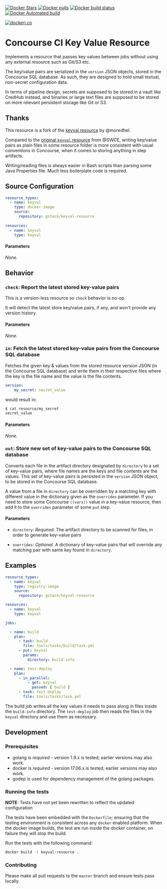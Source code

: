 
[![Docker Stars](https://img.shields.io/docker/stars/gstack/keyval-resource.svg?style=plastic)](https://registry.hub.docker.com/v2/repositories/gstack/keyval-resource/stars/count/)
[![Docker pulls](https://img.shields.io/docker/pulls/gstack/keyval-resource.svg?style=plastic)](https://registry.hub.docker.com/v2/repositories/gstack/keyval-resource)
[![Docker build status](https://img.shields.io/docker/build/gstack/keyval-resource.svg)](https://github.com/gstackio/keyval-resource)
[![Docker Automated build](https://img.shields.io/docker/automated/gstack/keyval-resource.svg)](https://github.com/gstackio/keyval-resource)

[![dockeri.co](http://dockeri.co/image/gstack/keyval-resource)](https://hub.docker.com/r/gstack/keyval-resource/)

# Concourse CI Key Value Resource

Implements a resource that passes key values between jobs without using any
external resource such as Git/S3 etc.

The key/value pairs are serialized in the `version` JSON objects, stored in
the Concourse SQL database. As such, they are designed to hold small textual,
non-secret configuration data.

In terms of pipeline design, secrets are supposed to be stored in a vault like
CredHub instead, and binaries or large text files are supposed to be stored
on more relevant persistent storage like Git or S3.

## Thanks

This resource is a fork of the [keyval resource][moredhel_gh] by @moredhel.

Compared to the [original `keyval` resource][swce_gh] from @SWCE, writing
key/value pairs as plain files in some resource folder is more consistent
with usual conventions in Concourse, when it comes to storing anything in
step artifacts.

Writing/reading files is always easier in Bash scripts than parsing some Java
Properties file. Much less boilerplate code is required.

[moredhel_gh]: https://github.com/moredhel/keyval-resource
[swce_gh]: https://github.com/SWCE/keyval-resource

## Source Configuration

``` YAML
resource_types:
  - name: keyval
    type: docker-image
    source:
      repository: gstack/keyval-resource
      
resources:
  - name: keyval
    type: keyval
```

#### Parameters

*None.*

## Behavior

### `check`: Report the latest stored key-value pairs

This is a version-less resource so `check` behavior is no-op.

It will detect the latest store key/value pairs, if any, and won't provide any
version history.

#### Parameters

*None.*

### `in`: Fetch the latest stored key-value pairs from the Concourse SQL database

Fetches the given key & values from the stored resource version JSON (in the
Concourse SQL database) and write them in their respective files where the
key is the file name and the value is the file contents.

```yaml
version:
    my_secret: secret_value
```

would result in:

```sh
$ cat resource/my_secret
secret_value
```

#### Parameters

*None.*

### `out`: Store new set of key-value pairs to the Concourse SQL database

Converts each file in the artifact directory designated by `directory` to a
set of key-value pairs, where file names are the keys and file contents are
the values. This set of key-value pairs is persisted in the `version` JSON
object, to be stored in the Concourse SQL database.

A value from a file in `directory` can be overridden by a matching key with
different value in the dictionary given as the `overrides` parameter. If you
need to store some Concourse `((vars))` value in a key-value resource, then
add it to the `overrides` parameter of some `put` step.

#### Parameters

- `directory`: *Required.* The artifact directory to be scanned for files, in
  order to generate key-value pairs

- `overrides`: *Optional.* A dictionary of key-value pairs that will override
  any matching pair with same key found in `directory`.


## Examples

```yaml
resource_types:
  - name: keyval
    type: registry-image
    source:
      repository: gstack/keyval-resource

resources:
  - name: keyval
    type: keyval

jobs:

  - name: build
    plan:
      - task: build
        file: tools/tasks/build/task.yml
      - put: keyval
        params:
          directory: build-info

  - name: test-deploy
    plan:
      - in_parallel:
          - get: keyval
            passed: [ build ]
      - task: test-deploy
        file: tools/tasks/task.yml
```

The build job writes all the key values it needs to pass along in files inside
the `build-info` directory. The `test-deploy` job then reads the files in the
`keyval` directory and use them as necessary.

## Development

### Prerequisites

* golang is *required* - version 1.9.x is tested; earlier versions may also
  work.
* docker is *required* - version 17.06.x is tested; earlier versions may also
  work.
* godep is used for dependency management of the golang packages.

### Running the tests

**NOTE**: Tests have not yet been rewritten to reflect the updated configuration

The tests have been embedded with the `Dockerfile`; ensuring that the testing
environment is consistent across any `docker` enabled platform. When the docker
image builds, the test are run inside the docker container, on failure they
will stop the build.

Run the tests with the following command:

```sh
docker build -t keyval-resource .
```

### Contributing

Please make all pull requests to the `master` branch and ensure tests pass
locally.
